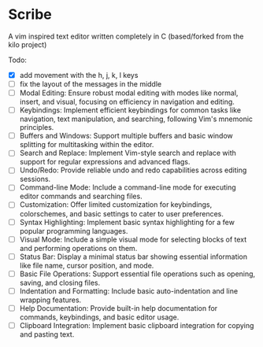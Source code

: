 # Scribe
A vim inspired text editor written completely in C (based/forked from the kilo project)


Todo:

 
- [x] add movement with the h, j, k, l keys
- [ ] fix the layout of the messages in the middle 
- [ ] Modal Editing: Ensure robust modal editing with modes like normal, insert, and visual, focusing on efficiency in navigation and editing.
- [ ] Keybindings: Implement efficient keybindings for common tasks like navigation, text manipulation, and searching, following Vim's mnemonic principles.
- [ ] Buffers and Windows: Support multiple buffers and basic window splitting for multitasking within the editor.
- [ ] Search and Replace: Implement Vim-style search and replace with support for regular expressions and advanced flags.
- [ ] Undo/Redo: Provide reliable undo and redo capabilities across editing sessions.
- [ ] Command-line Mode: Include a command-line mode for executing editor commands and searching files.
- [ ] Customization: Offer limited customization for keybindings, colorschemes, and basic settings to cater to user preferences.
- [ ] Syntax Highlighting: Implement basic syntax highlighting for a few popular programming languages.
- [ ] Visual Mode: Include a simple visual mode for selecting blocks of text and performing operations on them.
- [ ] Status Bar: Display a minimal status bar showing essential information like file name, cursor position, and mode.
- [ ] Basic File Operations: Support essential file operations such as opening, saving, and closing files.
- [ ] Indentation and Formatting: Include basic auto-indentation and line wrapping features.
- [ ] Help Documentation: Provide built-in help documentation for commands, keybindings, and basic editor usage.
- [ ] Clipboard Integration: Implement basic clipboard integration for copying and pasting text.
